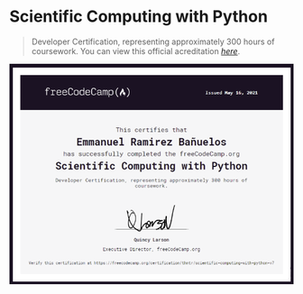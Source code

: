 # Scientific Computing with Python
> Developer Certification, representing approximately 300 hours of coursework.
> You can view this official acreditation [_here_](https://www.freecodecamp.org/certification/thntr/scientific-computing-with-python-v7).

![Python diploma](./python.png)

